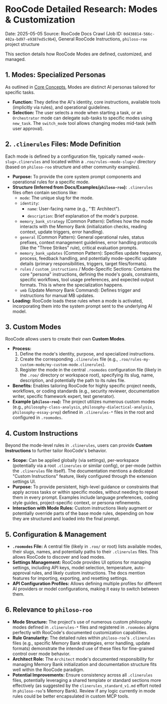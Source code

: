 # RooCode Detailed Research: Modes & Customization

Date: 2025-05-05
Source: RooCode Docs Crawl (Job ID: `0d438814-566c-402a-bd97-e9387ed5c9b4`), General RooCode Instructions, `philoso-roo` project structure

This section details how RooCode Modes are defined, customized, and managed.

## 1. Modes: Specialized Personas

As outlined in [Core Concepts](./core_concepts_architecture.md), Modes are distinct AI personas tailored for specific tasks.

- **Function:** They define the AI's identity, core instructions, available tools (implicitly via rules), and operational guidelines.
- **Selection:** The user selects a mode when starting a task, or an `Orchestrator` mode can delegate sub-tasks to specific modes using `new_task`. The `switch_mode` tool allows changing modes mid-task (with user approval).

## 2. `.clinerules` Files: Mode Definition

Each mode is defined by a configuration file, typically named `<mode-slug>.clinerules` and located within a `.roo/rules-<mode-slug>/` directory (based on `philoso-roo` structure and other community examples).

- **Purpose:** To provide the core system prompt components and operational rules for a specific mode.
- **Structure (Inferred from Docs/Examples/`philoso-roo`):** `.clinerules` files often contain sections like:
    - `mode`: The unique slug for the mode.
    - `identity`:
        - `name`: User-facing name (e.g., "🏗️ Architect").
        - `description`: Brief explanation of the mode's purpose.
    - `memory_bank_strategy` (Common Pattern): Defines how the mode interacts with the Memory Bank (initialization checks, reading context, update triggers, error handling).
    - `general` (Common Pattern): General operational rules, status prefixes, context management guidelines, error handling protocols (like the "Three Strikes" rule), critical evaluation prompts.
    - `memory_bank_updates` (Common Pattern): Specifies update frequency, process, feedback handling, and potentially mode-specific update details (primary responsibilities, triggers, target files/formats).
    - `rules` / `custom_instructions` / Mode-Specific Sections: Contains the core "persona" instructions, defining the mode's goals, constraints, specific workflows, tool usage preferences, and expected output formats. This is where the specialization happens.
    - `umb` (Update Memory Bank Command): Defines trigger and instructions for manual MB updates.
- **Loading:** RooCode loads these rules when a mode is activated, incorporating them into the system prompt sent to the underlying AI model.

## 3. Custom Modes

RooCode allows users to create their own **Custom Modes**.

- **Process:**
    1.  Define the mode's identity, purpose, and specialized instructions.
    2.  Create the corresponding `.clinerules` file (e.g., `.roo/rules-my-custom-mode/my-custom-mode.clinerules`).
    3.  Register the mode in the central `.roomodes` configuration file (likely in the `.roo/` directory or workspace root), specifying its slug, name, description, and potentially the path to its rules file.
- **Benefits:** Enables tailoring RooCode for highly specific project needs, workflows, or coding standards (e.g., security reviewer, documentation writer, specific framework expert, test generator).
- **Example (`philoso-roo`):** The project utilizes numerous custom modes (e.g., `philosophy-class-analysis`, `philosophy-dialectical-analysis`, `philosophy-essay-prep`) defined in `.clinerules-*` files in the root and configured in `.roomodes`.

## 4. Custom Instructions

Beyond the mode-level rules in `.clinerules`, users can provide **Custom Instructions** to further tailor RooCode's behavior.

- **Scope:** Can be applied globally (via settings), per-workspace (potentially via a root `.clinerules` or similar config), or per-mode (within the `.clinerules` file itself). The documentation mentions a dedicated "Custom Instructions" feature, likely configured through the extension settings UI.
- **Purpose:** To provide persistent, high-level guidance or constraints that apply across tasks or within specific modes, without needing to repeat them in every prompt. Examples include language preferences, coding style guides, project-specific context, or persona refinements.
- **Interaction with Mode Rules:** Custom instructions likely augment or potentially override parts of the base mode rules, depending on how they are structured and loaded into the final prompt.

## 5. Configuration & Management

- **`.roomodes` File:** A central file (likely in `.roo/` or root) lists available modes, their slugs, names, and potentially paths to their `.clinerules` files. This allows RooCode to discover and load modes.
- **Settings Management:** RooCode provides UI options for managing settings, including API keys, model selection, temperature, auto-approval rules, and likely custom instructions. The docs mention features for importing, exporting, and resetting settings.
- **API Configuration Profiles:** Allows defining multiple profiles for different AI providers or model configurations, making it easy to switch between them.

## 6. Relevance to `philoso-roo`

- **Mode Structure:** The project's use of numerous custom philosophy modes defined in `.clinerules-*` files and registered in `.roomodes` aligns perfectly with RooCode's documented customization capabilities.
- **Rule Granularity:** The detailed rules within `philoso-roo`'s `.clinerules` files (e.g., specific Memory Bank strategies, error handling, update formats) demonstrate the intended use of these files for fine-grained control over mode behavior.
- **Architect Role:** The `Architect` mode's documented responsibility for managing Memory Bank initialization and documentation structure fits well within the RooCode paradigm.
- **Potential Improvements:** Ensure consistency across all `.clinerules` files, potentially leveraging a shared template or standard sections more effectively (as suggested by the `clinerules_standard_v1.md` effort noted in `philoso-roo`'s Memory Bank). Review if any logic currently in mode rules could be better encapsulated in custom MCP tools.